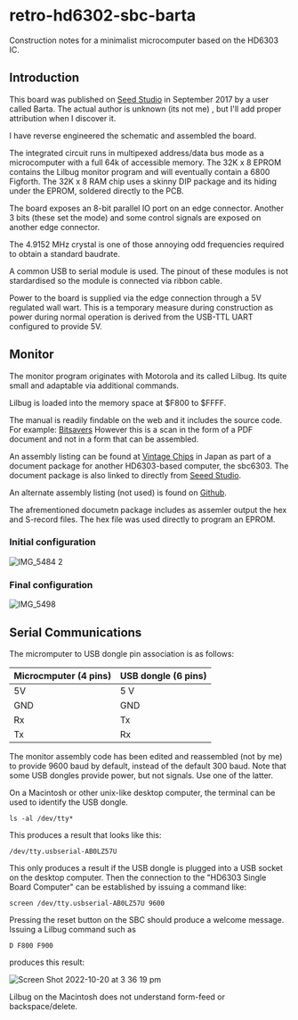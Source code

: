 # retro-hd6302-sbc-barta
Construction notes for a minimalist microcomputer based on the HD6303 IC.

## Introduction

This board was published on [Seed Studio](https://www.seeedstudio.com/Hitachi-HD6303-Single-Board-Computer-(SBC)-g-1017489) in September 2017 by a user called Barta. The actual author is unknown (its not me) , but I'll add proper attribution when I discover it.

I have reverse engineered the schematic and assembled the board. 

The integrated circuit runs in multipexed address/data bus mode as a microcomputer with a full 64k of accessible memory.
The 32K x 8 EPROM contains the Lilbug monitor program and will eventually contain a 6800 Figforth.
The 32K x 8 RAM chip uses a skinny DIP package and its hiding under the EPROM, 
soldered directly to the PCB.

The board exposes an 8-bit parallel IO port on an edge connector.
Another 3 bits (these set the mode) and some control signals are exposed on another edge connector.

The 4.9152 MHz crystal is one of those annoying odd frequencies required to obtain a standard baudrate.

A common USB to serial module is used. 
The pinout of these modules is not stardardised so the module is connected via ribbon cable.

Power to the board is supplied via the edge connection through a 5V regulated wall wart.
This is a temporary measure during construction as power during normal operation 
is derived from the USB-TTL UART configured to provide 5V.

## Monitor

The monitor program originates with Motorola and its called Lilbug. 
Its quite small and adaptable via additional commands.

Lilbug is loaded into the memory space at $F800 to $FFFF.

The manual is readily findable on the web and it includes the source code.
For example: [Bitsavers](http://www.bitsavers.org/components/motorola/6801/MC6801RM_AD2_MC6801_Reference_Manual_May84.pdf)
However this is a scan in the form of a PDF document and not in a form that can be assembled.

An assembly listing can be found at [Vintage Chips](https://vintagechips.wordpress.com/2018/02/04/sbc6303完成間近/) in Japan 
as part of a document package for another HD6303-based computer, the sbc6303.
The document package is also linked to directly from [Seeed Studio](https://www.seeedstudio.com/SBC6303-g-1187477).

An alternate assembly listing (not used) is found on [Github](https://github.com/tgtakaoka/LILbug).

The afrementioned documetn package includes as assemler output the hex and S-record files. 
The hex file was used directly to program an EPROM.

### Initial configuration
![IMG_5484 2](https://user-images.githubusercontent.com/1712402/196090757-239bce5f-099a-4dab-af43-f08a50b5a755.jpg)

### Final configuration

![IMG_5498](https://user-images.githubusercontent.com/1712402/196854200-3afc4944-1a5d-4e9e-a85e-cff66e803f4b.JPG)

## Serial Communications

The micromputer to USB dongle pin association is as follows:

| Microcmputer (4 pins) | USB dongle (6 pins) |
| --------------------- | ------------------- |
| 5V                    | 5 V |
| GND                   | GND |
| Rx                    | Tx |
| Tx                    | Rx |

The monitor assembly code has been edited and reassembled (not by me) to provide 9600 baud by default, instead of the default 300 baud.
Note that some USB dongles provide power, but not signals. Use one of the latter.

On a Macintosh or other unix-like desktop computer, the terminal can be used to identify the USB dongle.

`
ls -al /dev/tty*
`

This produces a result that looks like this:

`
/dev/tty.usbserial-AB0LZ57U
`

This only produces a result if the USB dongle is plugged into a USB socket on the desktop computer. 
Then the connection to the "HD6303 Single Board Computer" can be established by issuing a command like:

`
screen /dev/tty.usbserial-AB0LZ57U 9600
`

Pressing the reset button on the SBC should produce a welcome message.
Issuing a Lilbug command such as

`
D F800 F900
`

produces this result:

![Screen Shot 2022-10-20 at 3 36 19 pm](https://user-images.githubusercontent.com/1712402/196857619-6397128e-36a6-4e02-8bd9-75d331dd4b4c.png)

Lilbug on the Macintosh does not understand form-feed or backspace/delete.
